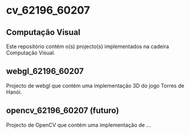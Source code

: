 # cv_62196_60207

## Computação Visual
Este repositório contém o(s) projecto(s) implementados na cadeira Computação Visual.

## webgl_62196_60207
Projecto de webgl que contém uma implementação 3D do jogo Torres de Hanói.

## opencv_62196_60207 (futuro)
Projecto de OpenCV que contém uma implementação de ...
